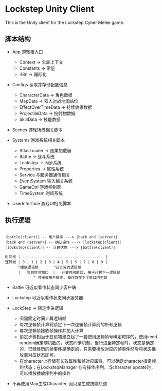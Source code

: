 # Lockstep Unity Client

This is the Unity client for the Lockstep Cyber Melee game.

## 脚本结构

* App 游戏根入口
  * Context -> 全局上下文
  * Constants -> 常量
  * i18n -> 国际化

* Configs 读取并存储配置信息
  * CharacterData -> 角色数据
  * MapData -> 双人对战地图站位
  * EffectOverTimeData -> 持续效果数据
  * ProjectileData -> 投射物数据
  * SkillData -> 技能数据

* Scenes 游戏场景相关脚本

* Systems 游戏系统相关脚本
  * AtlasLoader -> 图集加载器
  * Battle -> 战斗系统
  * Lockstep -> 同步系统
  * Properties -> 属性系统
  * Service 与服务器通信相关
  * EventSystem 输入相关系统
  * GameCtrl 游戏控制器
  * TimeSystem 时间系统

* UserInterface 游戏UI相关脚本

## 执行逻辑

```

|battle(client)| -- 用户操作 ---> |back end (server)|
|back end (server)| -- 确认操作 ---> |lockstep(client)|
|lockstep(client)| -- 计算状态 ---> |battle(client)|

时间线 | ------------------------------------- |
逻辑帧 | 0 | 1 | 2 | 3 | 4 | 5 | 6 | 7 | 8 | 9 |
      ^播放逻辑帧       ^已计算的逻辑帧
      |   当前时间窗口  |   计算时间窗口, 用于计算下一逻辑帧
             ^ 可接收用户操作, 操作将在下个窗口内生效

```

* Battle 可近似看作状态同步客户端 
* Lockstep 可近似看作状态同步服务器

* LockStep -> 锁定步进逻辑
  * 间隔固定时间计算逻辑帧
  * 每次逻辑帧计算将锁定下一次逻辑帧计算前的所有逻辑
  * 每次逻辑帧接收帧操作并加入计算
  * 锁定步骤相当于在前端建立起了一套使用逻辑帧号确定时序的，使用seed random确定随机数的，状态同步机制，当行进至特定帧时，状态是确定的，已经经历的帧事件是确定的，只需要播放对应的帧事件然后将状态播放至对应状态即可。
  * 在character上存储有长效属性和帧对应属性，可以确定character指定帧的状态；在LockstepManager 存有操作序列，当character update时，可以播放播放序列中的操作

* 不再使用Map生成Character, 而只是生成技能轨道
